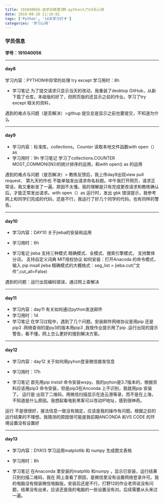 ```yaml
---
title: 191040056-自学训练营3群-python入门14天心得
date: 2019-08-28 11:16:01
tags: ['Python', '14天学习打卡']
categories: '学习心得'
---
```


### 学员信息
 **学号：191040056**

------

#### day8
学习内容：PYTHON中异常的处理   try  except 
学习用时：8h

- 学习笔记
为了提交请求只显示当天的改动，我重装了desktop GitHub，从新下载了仓库，本级版的好了，但网页版的还显示之前的作业。学习了try except 相关的资料，

遇到的难点与问题（是否解决）>githup 提交总是显示之前也要提交，不知道为什么

------


#### day9
- 学习内容：标准库，collections。Counter 读取本地文件函数with open（）as 
- 学习用时：9h
学习笔记
学习了collections.COUNTER MOST_COMMON([N})的统计排序的运用，和with open() as 的运用

遇到的难点与问题（是否解决）> 教练反馈后，我上传day9出现view pull request、 第九天的作也 不能单独发出请求命名标题。中午我打开网页，请求正常话，我又重新发了一遍。原因不太懂。我的理解是只有完成更改请求和教练确认后，才能正常发出请求。with open（）as  运行时，发出 gbk 错误提示，我参考网上和同学们完成的代码，还是不行，我运行了好几个同学的代码，也有同样的警告。

------

#### day10
- 学习内容：DAY10 关于jieba的安装和运用
- 学习用时：6h

- 学习笔记
jieba
 支持三种模式 精确模式、全模式、搜索引擎模式，
支持繁体分词，
支持自定义词典
MIT授权协议
如何安装：打开Anacoda 的命令模式，输入 pip insall jieba
精确模式的大概格式：seg_list = jieba.cut("文件",cut_all=False)

遇到的问题：运行出现编码错误，通过网上查解决

------

#### day11
- 学习内容：day11 有关如何通过python发送邮件
- 学习用时：14
- 学习笔记
在学习过程中，遇到了几个问题。安装邮件网络协议是用pip 还是 pip3 .网络查询的是py3的版本用pip3 ,我按作业提示用了pip .运行出现的提示警告，看不懂，网上怎么更好的搜到解决方案。
------

#### day12
- 学习内容：day12 关于如何用pyhon登录微信接发信息
- 学习用时：17h

- 学习笔记
首先用pip instsll 命令安装wxpy。我的pyhon是3.7版本的，根据资料应该用pip3 命令安装，但是pip3在Anconda 上不识别，我就用pip 安装了。
运行是 出现了二维码，用微信扫描显示在连云港等录，而不是在上海，不知道是什么原因。我想起看电影黑客可以改动IP地址，感到很神奇。

运行 不是很很好，接法信息一致没有搞定，应该是我的操作有问题。根据之前的运行结果的不理想。我猜测的原因很可能是我前期ANCONDA 和VS CODE 的环境设置没有设置好

------

#### day13
- 学习内容：DYA13 学习运用matplotlib 和 numpy 生成图文表格
- 学习用时：8h

- 学习笔记
在Anaconda  里安装的matpltib 和numpy ，显示已安装，运行结果只到扫描二维码，我在 网上查看了原因，是微信里没有设置网络登录许可。我的电脑没有按装微信电脑版，安装后还是不行，打野12的作业老师说没有问题，结果没有出来，应该还是我的电脑的一些设置没有对。后续需要从头来过一遍。
